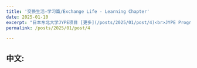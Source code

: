 ```yaml
---
title: '交换生活—学习篇/Exchange Life - Learning Chapter'
date: 2025-01-10
excerpt: "日本东北大学JYPE项目 [更多](/posts/2025/01/post/4)<br>JYPE Program, Tohoku University, Japan  [more](/posts/2025/01/post/4)"
permalink: /posts/2025/01/post/4

---
```

## 中文:
